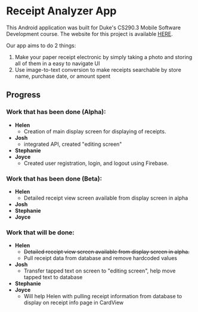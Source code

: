 # Receipt Analyzer App
This Android application was built for Duke's CS290.3 Mobile Software Development course. The website for this project is available [HERE](https://joycechoi19.github.io/receiptAnalyzerWebsite/). 

Our app aims to do 2 things:
1) Make your paper receipt electronic by simply taking a photo and storing all of them in a easy to navigate UI 
2) Use image-to-text conversion to make receipts searchable by store name, purchase date, or amount spent

## Progress
### Work that has been done (Alpha):
* **Helen**
  * Creation of main display screen for displaying of receipts. 
* **Josh**
  * integrated API, created "editing screen"
* **Stephanie**
* **Joyce**
  * Created user registration, login, and logout using Firebase.

### Work that has been done (Beta):
* **Helen**
  * Detailed receipt view screen available from display screen in alpha
* **Josh**
* **Stephanie**
* **Joyce**

### Work that will be done:
* **Helen**
  * ~~Detailed receipt view screen available from display screen in alpha.~~
  * Pull receipt data from database and remove hardcoded values
* **Josh**
  * Transfer tapped text on screen to "editing screen", help move tapped text to database
* **Stephanie**
* **Joyce**
  * Will help Helen with pulling receipt information from database to display on receipt info page in CardView

